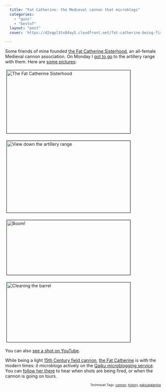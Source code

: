 ```yaml
---
  title: "Fat Catherine: the Medieval cannon that microblogs"
  categories: 
    - "guns"
    - "bestof"
  layout: "post"
  cover: 'https://d2vqpl3tx84ay5.cloudfront.net/fat-catherine-being-fired.png'

---
```

<p>
Some friends of mine founded <a href="http://www.flickr.com/groups/paksu-katariina/">the Fat Catherine Sisterhood</a>, an all-female Medieval cannon association. On Monday I <a href="http://www.qaiku.com/home/bergie/show/1de43a4242ccde243a411de80a637f3fe817d577d57/">got to go</a> to the artillery range with them. Here are <a href="http://www.flickr.com/photos/bergie/sets/72157618369723903/">some pictures</a>:
</p><p>
<a href="https://d2vqpl3tx84ay5.cloudfront.net/fat-catherine-sisterhood.png"><img src="https://d2vqpl3tx84ay5.cloudfront.net/fat-catherine-sisterhood-tm.jpg" height="204" width="400" border="1" hspace="4" vspace="4" alt="The Fat Catherine Sisterhood" title="The Fat Catherine Sisterhood" /></a>
</p><p>
<a href="https://d2vqpl3tx84ay5.cloudfront.net/fat-catherine-range.png"><img src="https://d2vqpl3tx84ay5.cloudfront.net/fat-catherine-range-tm.jpg" height="232" width="400" border="1" hspace="4" vspace="4" alt="View down the artillery range" title="View down the artillery range" /></a>
</p><p>
<a href="https://d2vqpl3tx84ay5.cloudfront.net/fat-catherine-being-fired.png"><img src="https://d2vqpl3tx84ay5.cloudfront.net/fat-catherine-being-fired-tm.jpg" height="177" width="400" border="1" hspace="4" vspace="4" alt="Boom!" title="Boom!" /></a>
</p><p>
<a href="https://d2vqpl3tx84ay5.cloudfront.net/fat-catherine-cleanup.png"><img src="https://d2vqpl3tx84ay5.cloudfront.net/fat-catherine-cleanup-tm.jpg" height="193" width="400" border="1" hspace="4" vspace="4" alt="Cleaning the barrel" title="Cleaning the barrel" /></a>
</p><p>
You can also <a href="http://www.youtube.com/watch?v=UZm5sdTMpaQ">see a shot on YouTube</a>.
</p><p>
While being a light <a href="http://en.wikipedia.org/wiki/Cannon_in_the_Middle_Ages">15th Century field cannon</a>, <a href="http://www.qaiku.com/home/Paksu-Katariina/">the Fat Catherine</a> is with the modern times: it microblogs actively on the <a href="http://bergie.iki.fi/blog/microblogging-why_qaiku_might_do_what_twitter_and_brightkite_didn-t/">Qaiku microblogging service</a>. You can <a href="http://www.qaiku.com/home/Paksu-Katariina/">follow her there</a> to hear when shots are being fired, or when the cannon is going on tours.
</p>
<p style="text-align:right;font-size:10px;">Technorati Tags: <a href="http://www.technorati.com/tag/cannon" rel="tag">cannon</a>, <a href="http://www.technorati.com/tag/history" rel="tag">history</a>, <a href="http://www.technorati.com/tag/paksukatariina" rel="tag">paksukatariina</a></p>

